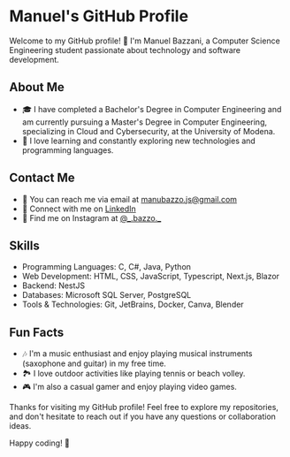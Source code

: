 # Manuel's GitHub Profile

Welcome to my GitHub profile! 👋 I'm Manuel Bazzani, a Computer Science Engineering student passionate about technology and software development.

## About Me

- 🎓 I have completed a Bachelor's Degree in Computer Engineering and am currently pursuing a Master's Degree in Computer Engineering, specializing in Cloud and Cybersecurity, at the University of Modena.
- 🌱 I love learning and constantly exploring new technologies and programming languages.

## Contact Me

- 📧 You can reach me via email at manubazzo.js@gmail.com
- 💼 Connect with me on [LinkedIn](https://www.linkedin.com/in/manuel-bazzani-b15a50254/)
- 📸 Find me on Instagram at [@\_.bazzo.\_](https://www.instagram.com/_.bazzo._/)

## Skills

- Programming Languages: C, C#, Java, Python
- Web Development: HTML, CSS, JavaScript, Typescript, Next.js, Blazor
- Backend: NestJS
- Databases: Microsoft SQL Server, PostgreSQL
- Tools & Technologies: Git, JetBrains, Docker, Canva, Blender

## Fun Facts

- 🎶 I'm a music enthusiast and enjoy playing musical instruments (saxophone and guitar) in my free time.
- 🏞️ I love outdoor activities like playing tennis or beach volley.
- 🎮 I'm also a casual gamer and enjoy playing video games.

Thanks for visiting my GitHub profile! Feel free to explore my repositories, and don't hesitate to reach out if you have any questions or collaboration ideas.

Happy coding! 🚀
